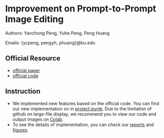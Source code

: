# Improvement on Prompt-to-Prompt Image Editing

Authors: Yanchong Peng, Yuhe Peng, Peng Huang

Emails: {ycpeng, pengyh, phuang}@bu.edu

## Official Resource
 - [official paper](https://arxiv.org/pdf/2208.01626.pdf)
 - [official code](https://github.com/google/prompt-to-prompt)

 ## Instruction

- We implemented new features based on the official code. You can find our new implementation on in [project.ipynb](our_code/project.ipynb). Due to the limitation of github on large-file display, we recommend you to view our code and output images on [Colab](https://colab.research.google.com/drive/1qfcJu8nduINZnFE1x3_KFRXF-qzDzupO).
-  To see the details of implementation, you can check our [reports](reports) and [figures](reports/figures).




